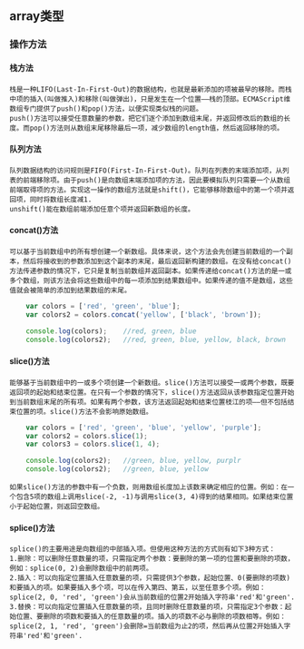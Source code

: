 ## array类型
### 操作方法
#### 栈方法
    栈是一种LIFO(Last-In-First-Out)的数据结构，也就是最新添加的项被最早的移除。而栈中项的插入(叫做推入)和移除(叫做弹出)，只是发生在一个位置——栈的顶部。ECMAScript维数组专门提供了push()和pop()方法，以便实现类似栈的问题。
    push()方法可以接受任意数量的参数，把它们逐个添加到数组末尾，并返回修改后的数组的长度。而pop()方法则从数组末尾移除最后一项，减少数组的length值，然后返回移除的项。
#### 队列方法
    队列数据结构的访问规则是FIFO(First-In-First-Out)。队列在列表的末端添加项，从列表的前端移除项。由于push()是向数组末端添加项的方法，因此要模拟队列只需要一个从数组前端取得项的方法。实现这一操作的数组方法就是shift()，它能够移除数组中的第一个项并返回项，同时将数组长度减1.
    unshift()能在数组前端添加任意个项并返回新数组的长度。
#### concat()方法
    可以基于当前数组中的所有想创建一个新数组。具体来说，这个方法会先创建当前数组的一个副本，然后将接收到的参数添加到这个副本的末尾，最后返回新构建的数组。在没有给concat()方法传递参数的情况下，它只是复制当前数组并返回副本。如果传递给concat()方法的是一或多个数组，则该方法会将这些数组中的每一项添加到结果数组中。如果传递的值不是数组，这些值就会被简单的添加到结果数组的末尾。
```javascript
    var colors = ['red', 'green', 'blue'];
    var colors2 = colors.concat('yellow', ['black', 'brown']);

    console.log(colors);    //red, green, blue
    console.log(colors2);   //red, green, blue, yellow, black, brown
```
#### slice()方法
    能够基于当前数组中的一或多个项创建一个新数组。slice()方法可以接受一或两个参数，既要返回项的起始和结束位置。在只有一个参数的情况下，slice()方法返回从该参数指定位置开始到当前数组末尾的所有项。如果有两个参数，该方法返回起始和结束位置枝江的项——但不包括结束位置的项。slice()方法不会影响原始数组。
```javascript
    var colors = ['red', 'green', 'blue', 'yellow', 'purple'];
    var colors2 = colors.slice(1);
    var colors3 = colors.slice(1, 4);

    console.log(colors2);   //green, blue, yellow, purplr
    console.log(colors2);   //green, blue, yellow
```
    如果slice()方法的参数中有一个负数，则用数组长度加上该数来确定相应的位置。例如：在一个包含5项的数组上调用slice(-2, -1)与调用slice(3, 4)得到的结果相同。如果结束位置小于起始位置，则返回空数组。

#### splice()方法
    splice()的主要用途是向数组的中部插入项。但使用这种方法的方式则有如下3种方式：     
    1.删除：可以删除任意数量的项，只需指定两个参数：要删除的第一项的位置和要删除的项数，例如：splice(0, 2)会删除数组中的前两项。
    2.插入：可以向指定位置插入任意数量的项，只需提供3个参数，起始位置、0(要删除的项数)和要插入的项。如果要插入多个项，可以在传入第四、第五，以至任意多个项。例如：splice(2, 0, 'red', 'green')会从当前数组的位置2开始插入字符串'red'和'green'.
    3.替换：可以向指定位置插入任意数量的项，且同时删除任意数量的项，只需指定3个参数：起始位置、要删除的项数和要插入的任意数量的项。插入的项数不必与删除的项数相等。例如：splice(2, 1, 'red', 'green')会删除=当前数组为止2的项，然后再从位置2开始插入字符串'red'和'green'.

